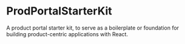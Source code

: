 # ProdPortalStarterKit
A product portal starter kit, to serve as a boilerplate or foundation for building product-centric applications with React.
